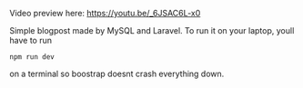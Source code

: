Video preview here: https://youtu.be/_6JSAC6L-x0

Simple blogpost made by MySQL and Laravel.
To run it on your laptop, youll have to run
```
npm run dev
``` 
on a terminal so boostrap doesnt crash everything down.
